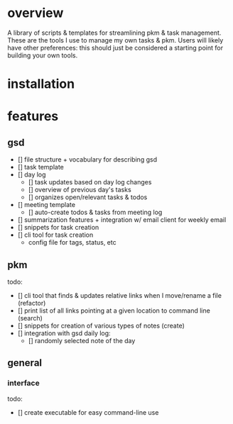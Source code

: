 ---
---

# overview

A library of scripts & templates for streamlining pkm & task management. These are the tools I use to manage my own tasks & pkm. Users will likely have other preferences: this should just be considered a starting point for building your own tools.

# installation

# features

## gsd

- [] file structure + vocabulary for describing gsd
- [] task template
- [] day log
  - [] task updates based on day log changes
  - [] overview of previous day's tasks
  - [] organizes open/relevant tasks & todos
- [] meeting template
  - [] auto-create todos & tasks from meeting log
- [] summarization features + integration w/ email client for weekly email
- [] snippets for task creation
- [] cli tool for task creation
  - config file for tags, status, etc

## pkm

todo:

- [] cli tool that finds & updates relative links when I move/rename a file (refactor)
- [] print list of all links pointing at a given location to command line (search)
- [] snippets for creation of various types of notes (create)
- [] integration with gsd daily log:
  - [] randomly selected note of the day

## general

### interface

todo:

- [] create executable for easy command-line use
